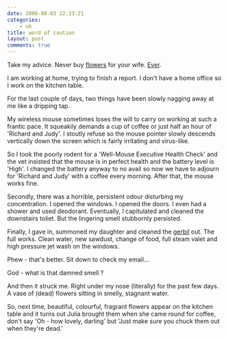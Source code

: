 ```yaml
---
date: 2006-08-03 22:23:21
categories:
    - uk
title: word of caution
layout: post
comments: true
---
```

Take my advice. Never buy
[flowers](http://www.nbrightside.com/blog/2006/01/25/credit-card-security/)
for your wife.
[Ever](http://www.nbrightside.com/blog/2006/07/18/out-of-sight/).

I am working at home, trying to finish a report. I don't have a home
office so I work on the kitchen table.

For the last couple of days, two things have been slowly nagging away at
me like a dripping tap.

My wireless mouse sometimes loses the will to carry on working at such a
frantic pace. It squeakily demands a cup of coffee or just half an hour
of 'Richard and Judy'. I stoutly refuse so the mouse pointer slowly
descends vertically down the screen which is fairly irritating and
virus-like.

So I took the poorly rodent for a 'Well-Mouse Executive Health Check'
and the vet insisted that the mouse is in perfect health and the battery
level is 'High'. I changed the battery anyway to no avail so now we have
to adjourn for 'Richard and Judy' with a coffee every morning. After
that, the mouse works fine.

Secondly, there was a horrible, persistent odour disturbing my
concentration. I opened the windows. I opened the doors. I even had a
shower and used deodorant. Eventually, I capitulated and cleaned the
downstairs toliet. But the lingering smell stubbornly persisted.

Finally, I gave in, summoned my daughter and cleaned the
[gerbil](http://www.nbrightside.com/blog/2006/03/21/a-narrow-escape/)
out. The full works. Clean water, new sawdust, change of food, full
steam valet and high pressure jet wash on the windows.

Phew - that's better. Sit down to check my email...

God - what is that damned smell ?

And then it struck me. Right under my nose (literally) for the past few
days. A vase of (dead) flowers sitting in smelly, stagnant water.

So, next time, beautiful, colourful, fragrant flowers appear on the
kitchen table and it turns out Julia brought them when she came round
for coffee, don't say 'Oh - how lovely, darling' but 'Just make sure you
chuck them out when they're dead.'
